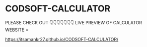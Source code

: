 # CODSOFT-CALCULATOR
PLEASE CHECK OUT 👇👇👇👇👇👇👇 LIVE PREVIEW OF CALCULATOR WEBSITE =

https://itsamankr27.github.io/CODSOFT-CALCULATOR/
